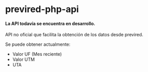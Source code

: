 # previred-php-api
#### La API todavía se encuentra en desarrollo.

API no oficial que facilita la obtención de los datos desde previred.

Se puede obtener actualmente:
<br>
* Valor UF (Mes reciente)
* Valor UTM
* UTA


